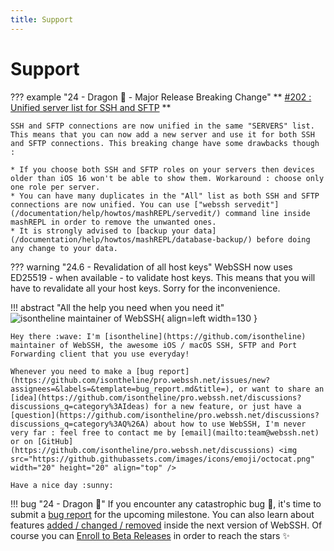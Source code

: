 ```yaml
---
title: Support
---
```


# Support

??? example "24 - Dragon :dragon_face: - Major Release Breaking Change"
    ** [#202 : Unified server list for SSH and SFTP](https://github.com/isontheline/pro.webssh.net/issues/202) **
    
    SSH and SFTP connections are now unified in the same "SERVERS" list. This means that you can now add a new server and use it for both SSH and SFTP connections. This breaking change have some drawbacks though :
    
    * If you choose both SSH and SFTP roles on your servers then devices older than iOS 16 won't be able to show them. Workaround : choose only one role per server.
    * You can have many duplicates in the "All" list as both SSH and SFTP connections are now unified. You can use ["webssh servedit"](/documentation/help/howtos/mashREPL/servedit/) command line inside mashREPL in order to remove the unwanted ones.
    * It is strongly advised to [backup your data](/documentation/help/howtos/mashREPL/database-backup/) before doing any change to your data.

??? warning "24.6 - Revalidation of all host keys"
    WebSSH now uses ED25519 - when available - to validate host keys. This means that you will have to revalidate all your host keys. Sorry for the inconvenience.

!!! abstract "All the help you need when you need it"
    ![isontheline maintainer of WebSSH](https://avatars.githubusercontent.com/u/44212923?v=4){ align=left width=130 }

    Hey there :wave: I'm [isontheline](https://github.com/isontheline) maintainer of WebSSH, the awesome iOS / macOS SSH, SFTP and Port Forwarding client that you use everyday!

    Whenever you need to make a [bug report](https://github.com/isontheline/pro.webssh.net/issues/new?assignees=&labels=&template=bug_report.md&title=), or want to share an [idea](https://github.com/isontheline/pro.webssh.net/discussions?discussions_q=category%3AIdeas) for a new feature, or just have a [question](https://github.com/isontheline/pro.webssh.net/discussions?discussions_q=category%3AQ%26A) about how to use WebSSH, I'm never very far : feel free to contact me by [email](mailto:team@webssh.net) or on [GitHub](https://github.com/isontheline/pro.webssh.net/discussions) <img src="https://github.githubassets.com/images/icons/emoji/octocat.png" width="20" height="20" align="top" />

    Have a nice day :sunny:

!!! bug "24 - Dragon :dragon_face:"
    If you encounter any catastrophic bug :bug:, it's time to submit a [bug report](https://github.com/isontheline/pro.webssh.net/issues/new?assignees=&labels=&template=bug_report.md&title=) for the upcoming milestone.
    You can also learn about features [added / changed / removed](/documentation/changelog/24/) inside the next version of WebSSH.
    Of course you can [Enroll to Beta Releases](/documentation/becoming-external-tester/) in order to reach the stars :sparkles: